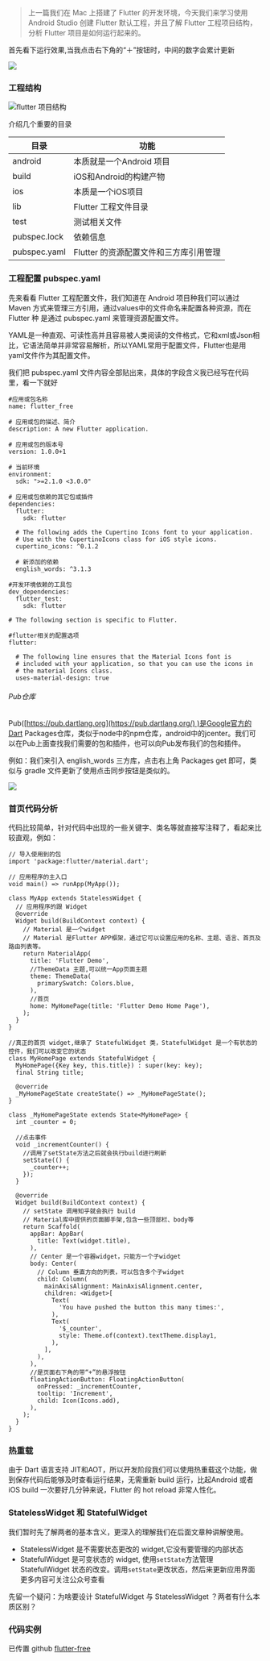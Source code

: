 > 上一篇我们在 Mac 上搭建了 Flutter 的开发环境，今天我们来学习使用 Android Studio 创建 Flutter 默认工程，并且了解 Flutter 工程项目结构，分析 Flutter 项目是如何运行起来的。

首先看下运行效果,当我点击右下角的“＋”按钮时，中间的数字会累计更新

![](https://upload-images.jianshu.io/upload_images/877678-0dee96d24b69b7e4.png?imageMogr2/auto-orient/strip%7CimageView2/2/w/540)

### 工程结构

![flutter 项目结构](https://upload-images.jianshu.io/upload_images/877678-1970c3d4e2f99b5e.png?imageMogr2/auto-orient/strip%7CimageView2/2/w/540)

介绍几个重要的目录

目录 | 功能
------- | -------
android|本质就是一个Android 项目
build|iOS和Android的构建产物
ios|本质是一个iOS项目
lib|Flutter 工程文件目录
test|测试相关文件
pubspec.lock|依赖信息
pubspec.yaml|Flutter 的资源配置文件和三方库引用管理

### 工程配置 pubspec.yaml

先来看看 Flutter 工程配置文件，我们知道在 Android 项目种我们可以通过 Maven 方式来管理三方引用，通过values中的文件命名来配置各种资源，而在 Flutter 种 是通过 pubspec.yaml 来管理资源配置文件。

YAML是一种直观、可读性高并且容易被人类阅读的文件格式，它和xml或Json相比，它语法简单并非常容易解析，所以YAML常用于配置文件，Flutter也是用yaml文件作为其配置文件。

我们把 pubspec.yaml 文件内容全部贴出来，具体的字段含义我已经写在代码里，看一下就好

```
#应用或包名称
name: flutter_free

# 应用或包的描述、简介
description: A new Flutter application.

# 应用或包的版本号
version: 1.0.0+1

# 当前环境
environment:
  sdk: ">=2.1.0 <3.0.0"

# 应用或包依赖的其它包或插件
dependencies:
  flutter:
    sdk: flutter

  # The following adds the Cupertino Icons font to your application.
  # Use with the CupertinoIcons class for iOS style icons.
  cupertino_icons: ^0.1.2

  # 新添加的依赖
  english_words: ^3.1.3

#开发环境依赖的工具包
dev_dependencies:
  flutter_test:
    sdk: flutter

# The following section is specific to Flutter.

#flutter相关的配置选项
flutter:

  # The following line ensures that the Material Icons font is
  # included with your application, so that you can use the icons in
  # the material Icons class.
  uses-material-design: true
```

###### Pub仓库

Pub([https://pub.dartlang.org](https://pub.dartlang.org/) )是Google官方的Dart Packages仓库，类似于node中的npm仓库，android中的jcenter。我们可以在Pub上面查找我们需要的包和插件，也可以向Pub发布我们的包和插件。

例如：我们来引入 english_words  三方库，点击右上角 Packages get 即可，类似与 gradle 文件更新了使用点击同步按钮是类似的。

![](https://upload-images.jianshu.io/upload_images/877678-82402a68f4184279.png?imageMogr2/auto-orient/strip%7CimageView2/2/w/840)

### 首页代码分析

代码比较简单，针对代码中出现的一些关键字、类名等就直接写注释了，看起来比较直观，例如：

```
// 导入使用到的包
import 'package:flutter/material.dart';

// 应用程序的主入口
void main() => runApp(MyApp());

class MyApp extends StatelessWidget {
  // 应用程序的跟 Widget
  @override
  Widget build(BuildContext context) {
    // Material 是一个widget
    // Material 是Flutter APP框架，通过它可以设置应用的名称、主题、语言、首页及路由列表等。
    return MaterialApp(
      title: 'Flutter Demo',
      //ThemeData 主题,可以统一App页面主题
      theme: ThemeData(
        primarySwatch: Colors.blue,
      ),
      //首页
      home: MyHomePage(title: 'Flutter Demo Home Page'),
    );
  }
}

//真正的首页 widget,继承了 StatefulWidget 类，StatefulWidget 是一个有状态的控件，我们可以改变它的状态
class MyHomePage extends StatefulWidget {
  MyHomePage({Key key, this.title}) : super(key: key);
  final String title;

  @override
  _MyHomePageState createState() => _MyHomePageState();
}

class _MyHomePageState extends State<MyHomePage> {
  int _counter = 0;

  //点击事件
  void _incrementCounter() {
    //调用了setState方法之后就会执行build进行刷新
    setState(() {
      _counter++;
    });
  }

  @override
  Widget build(BuildContext context) {
    // setState 调用知乎就会执行 build
    // Material库中提供的页面脚手架,包含一些顶部栏、body等
    return Scaffold(
      appBar: AppBar(
        title: Text(widget.title),
      ),
      // Center 是一个容器widget，只能方一个子widget
      body: Center(
        // Column 垂直方向的列表，可以包含多个子widget
        child: Column(
          mainAxisAlignment: MainAxisAlignment.center,
          children: <Widget>[
            Text(
              'You have pushed the button this many times:',
            ),
            Text(
              '$_counter',
              style: Theme.of(context).textTheme.display1,
            ),
          ],
        ),
      ),
      //是页面右下角的带“+”的悬浮按钮
      floatingActionButton: FloatingActionButton(
        onPressed: _incrementCounter,
        tooltip: 'Increment',
        child: Icon(Icons.add),
      ),
    );
  }
}

```

### 热重载

由于 Dart 语言支持 JIT和AOT，所以开发阶段我们可以使用热重载这个功能，做到保存代码后能够及时查看运行结果，无需重新 build 运行，比起Android 或者 iOS build 一次要好几分钟来说，Flutter 的 hot reload 非常人性化。

### StatelessWidget 和 StatefulWidget

我们暂时先了解两者的基本含义，更深入的理解我们在后面文章种讲解使用。

* StatelessWidget 是不需要状态更改的 widget,它没有要管理的内部状态
* StatefulWidget 是可变状态的 widget, 使用`setState`方法管理StatefulWidget 状态的改变。调用`setState`更改状态，然后来更新应用界面
更多内容可关注公众号查看

先留一个疑问：为啥要设计 StatefulWidget 与 StatelessWidget ？两者有什么本质区别？

### 代码实例
已传置 github [flutter-free](https://github.com/whiskeyfei/flutter-free)